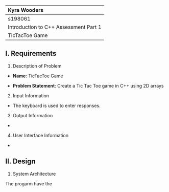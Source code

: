 | Kyra Wooders |
| :--- |
| s198061 |
| Introduction to C++ Assessment Part 1 |
| TicTacToe Game |

## I. Requirements

1. Description of Problem

- **Name**: TicTacToe Game

- **Problem Statement**: Create a Tic Tac Toe game in C++ using 2D arrays

2. Input Information

- The keyboard is used to enter responses.

3. Output Information

- 

4. User Interface Information

- 

## II. Design

1. System Architecture

The progarm have the 

